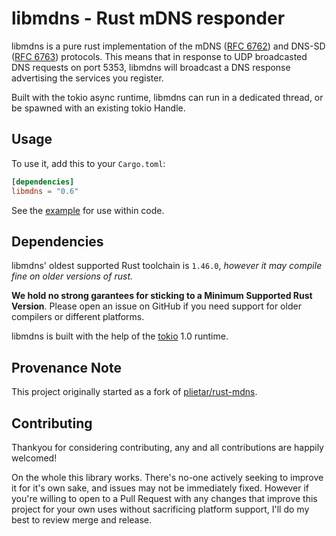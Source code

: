 # libmdns - Rust mDNS responder

libmdns is a pure rust implementation of the mDNS ([RFC 6762]) and DNS-SD ([RFC 6763]) protocols. This means that in response to UDP broadcasted DNS requests on port 5353, libmdns will broadcast a DNS response advertising the services you register.

Built with the tokio async runtime, libmdns can run in a dedicated thread, or be spawned with an existing tokio Handle.

[RFC 6762]: https://tools.ietf.org/html/rfc6762
[RFC 6763]: https://tools.ietf.org/html/rfc6763

## Usage

To use it, add this to your `Cargo.toml`:

```toml
[dependencies]
libmdns = "0.6"
```

See the [example](https://github.com/librespot-org/libmdns/blob/stable-0.6.x/examples/register.rs) for use within code.

## Dependencies

libmdns' oldest supported Rust toolchain is `1.46.0`, _however it may compile fine on older versions of rust._

**We hold no strong garantees for sticking to a Minimum Supported Rust Version**. Please open an issue on GitHub if you need support for older compilers or different platforms.

libmdns is built with the help of the [tokio](https://github.com/tokio-rs/tokio) 1.0 runtime.

## Provenance Note

This project originally started as a fork of [plietar/rust-mdns](https://github.com/plietar/rust-mdns).

## Contributing

Thankyou for considering contributing, any and all contributions are happily welcomed!

On the whole this library works. There's no-one actively seeking to improve it for it's own sake, and issues may not be immediately fixed. However if you're willing to open to a Pull Request with any changes that improve this project for your own uses without sacrificing platform support, I'll do my best to review merge and release.
